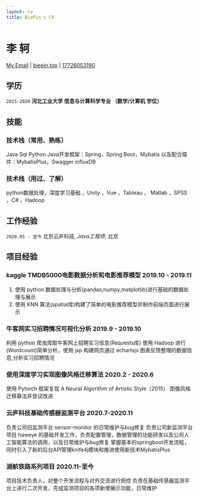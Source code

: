 ```yaml
---
layout: cv
title: BiePin's CV
---
```

# 李 轲

<div id="webaddress">
<a href="biepin@outlook.com">My Email</a>
| <a href="http://biepin.top">biepin.top</a>
| <a href="17726053190">17726053190</a>
</div>

## 学历 

`2015-2020`
__河北工业大学 信息与计算科学专业 （数学/计算机 学位）__


## 技能

### 技术栈（常用、熟练）
 Java
 Sql
 Python
 Java开发框架：Spring，Spring Boot，Mybatis 以及配合插件：MybatisPlus，Swagger
 influxDB


### 技术栈（用过、了解）
python数据处理，深度学习基础 ，Unity ，Vue ，Tableau ， Matlab ，SPSS ，C# ，Hadoop 




## 工作经验

`2020.05 - 至今`
北京云庐科技, *Java工程师*, 北京

## 项目经验

### kaggle TMDB5000电影数据分析和电影推荐模型 2019.10 - 2019.11
 1. 使用 python 数据处理与分析(pandas,numpy,matplotlib)进行基础的数据处理与展示
 2. 使用 KNN 算法(spatial库)构建了简单的电影推荐模型并制作前端页面进行展示
 
### 牛客网实习招聘情况可视化分析 2019.9 - 2019.10
 利用 python 爬虫爬取牛客网上招聘实习信息(Requests库)
 使用 Hadoop 进行(Wordcount)简单分析，使用 jsp 构建网页通过 echartsjs 图表反馈整理的数据信息,分析实习招聘情况

### 使用深度学习实现图像风格迁移算法 2020.2 - 2020.6
 使用 Pytorch 框架复现 A Neural Algorithm of Artistic Style（2015） 图像风格迁移算法并尝试改进

### 云庐科技基础传感器监测平台 2020.7-2020.11
 负责公司旧监测平台 sensor-monitor 的日常维护与bug修复
 负责公司新监测平台项目 haweye 的基础开发工作，负责配置管理，数据管理的功能研发以及公司人工智能算法的调用，以及日常维护与bug修复
 掌握基本的springboot开发流程，同时引入了新的后台API管理knife4j模块和推进使用新技术MybatisPlus


### 湖航铁路系列项目 2020.11-至今
 项目技术负责人，对整个开发流程与对外交流进行把控
 负责在基础传感器监测平台上进行二次开发，完成监测项目的各项新增展示功能，日常维护


<!-- ### Footer

Last updated: 12 2020 -->



